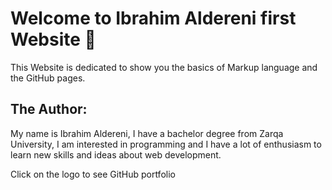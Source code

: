 # Welcome to Ibrahim Aldereni first Website 🔗
This Website is dedicated to show you the basics of Markup language and the GitHub pages.

## The Author:
My name is Ibrahim Aldereni, I have a bachelor degree from Zarqa University, I am interested in programming and I have a lot of enthusiasm to learn new skills and ideas about web development.

Click on the logo to see GitHub portfolio
